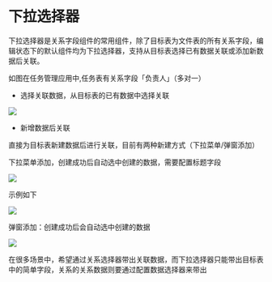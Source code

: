 # 下拉选择器

下拉选择器是关系字段组件的常用组件，除了目标表为文件表的所有关系字段，编辑状态下的默认组件均为下拉选择器，支持从目标表选择已有数据关联或添加新数据后关联。

如图在任务管理应用中,任务表有关系字段「负责人」（多对一）

- 选择关联数据，从目标表的已有数据中选择关联

![](https://static-docs.nocobase.com/3b6cca8f0ffefbae76cab9260e3cf991.png)

- 新增数据后关联

直接为目标表新建数据后进行关联，目前有两种新建方式（下拉菜单/弹窗添加）

下拉菜单添加，创建成功后自动选中创建的数据，需要配置标题字段

![](https://static-docs.nocobase.com/67de33d271534826d756593d03d30d7b.png)

示例如下

![](https://static-docs.nocobase.com/697202774f114f60888ed56ba97ae04a.gif)

弹窗添加：创建成功后会自动选中创建的数据

![](https://static-docs.nocobase.com/af5c283ae21e794bf310e9851fef6211.gif)

在很多场景中，希望通过关系选择器带出关联数据，而下拉选择器只能带出目标表中的简单字段，关系的关系数据则要通过配置数据选择器来带出